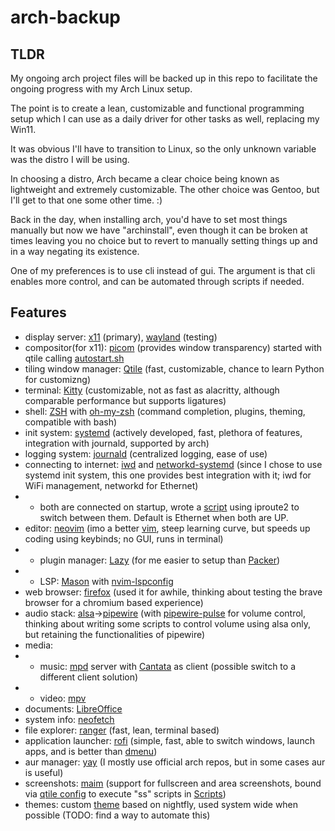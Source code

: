 # arch-backup
TLDR
----

My ongoing arch project files will be backed up in this repo to facilitate the ongoing progress with my Arch Linux setup.

The point is to create a lean, customizable and functional programming setup which I can use as a daily driver for other tasks as well, replacing my Win11.

It was obvious I'll have to transition to Linux, so the only unknown variable was the distro I will be using. 

In choosing a distro, Arch became a clear choice being known as lightweight and extremely customizable. The other choice was Gentoo, but I'll get to that one some other time. :)

Back in the day, when installing arch, you'd have to set most things manually but now we have "archinstall", even though it can be broken at times leaving you no choice but to revert to manually setting things up and in a way negating its existence.

One of my preferences is to use cli instead of gui. The argument is that cli enables more control, and can be automated through scripts if needed.


Features
--------

- display server: [x11](https://en.wikipedia.org/wiki/X_Window_System) (primary), [wayland](https://wiki.archlinux.org/title/wayland) (testing)
- compositor(for x11): [picom](https://github.com/yshui/picom) (provides window transparency) started with qtile calling [autostart.sh](https://github.com/aleksamiskin/arch-backup/tree/master/Scripts/autostart.sh)
- tiling window manager: [Qtile](https://qtile.org/) (fast, customizable, chance to learn Python for customizng)
- terminal: [Kitty](https://sw.kovidgoyal.net/kitty/) (customizable, not as fast as alacritty, although comparable performance but supports ligatures)
- shell: [ZSH](https://wiki.archlinux.org/title/zsh) with [oh-my-zsh](https://ohmyz.sh/) (command completion, plugins, theming, compatible with bash)
- init system: [systemd](https://wiki.archlinux.org/title/Systemd) (actively developed, fast, plethora of features, integration with journald, supported by arch)
- logging system: [journald](https://wiki.archlinux.org/title/Systemd/Journal) (centralized logging, ease of use)
- connecting to internet: [iwd](https://wiki.archlinux.org/title/iwd) and [networkd-systemd](https://wiki.archlinux.org/title/systemd-networkd) (since I chose to use systemd init system, this one provides best integration with it; iwd for WiFi management, networkd for Ethernet)
- - both are connected on startup, wrote a [script](https://github.com/aleksamiskin/arch-backup/blob/master/Scripts/switch_between_network_interfaces.sh) using iproute2 to switch between them. Default is Ethernet when both are UP.
- editor: [neovim](https://github.com/neovim/neovim/tree/master) (imo a better [vim](https://github.com/vim/vim), steep learning curve, but speeds up coding using keybinds; no GUI, runs in terminal)
- - plugin manager: [Lazy](https://github.com/folke/lazy.nvim) (for me easier to setup than [Packer](https://github.com/wbthomason/packer.nvim))
- - LSP: [Mason](https://github.com/williamboman/mason.nvim) with [nvim-lspconfig](https://github.com/neovim/nvim-lspconfig) 
- web browser: [firefox](https://wiki.archlinux.org/title/firefox) (used it for awhile, thinking about testing the brave browser for a chromium based experience)
- audio stack: [alsa](https://wiki.archlinux.org/title/Advanced_Linux_Sound_Architecture)->[pipewire](https://wiki.archlinux.org/title/PipeWire) (with [pipewire-pulse](https://archlinux.org/packages/?name=pipewire-pulse) for volume control, thinking about writing some scripts to control volume using alsa only, but retaining the functionalities of pipewire)
- media:
- - music: [mpd](https://wiki.archlinux.org/title/Music_Player_Daemon) server with [Cantata](https://github.com/CDrummond/cantata) as client (possible switch to a different client solution)
- - video: [mpv](https://wiki.archlinux.org/title/mpv)
- documents: [LibreOffice](https://wiki.archlinux.org/title/LibreOffice)
- system info: [neofetch](https://archlinux.org/packages/extra/any/neofetch/)
- file explorer: [ranger](https://wiki.archlinux.org/title/ranger) (fast, lean, terminal based)
- application launcher: [rofi](https://wiki.archlinux.org/title/rofi) (simple, fast, able to switch windows, launch apps, and is better than [dmenu](https://wiki.archlinux.org/title/dmenu))
- aur manager: [yay](https://github.com/Jguer/yay) (I mostly use official arch repos, but in some cases aur is useful)
- screenshots: [maim](https://github.com/naelstrof/maim) (support for fullscreen and area screenshots, bound via [qtile config](https://github.com/aleksamiskin/arch-backup/blob/master/qtile/config.py) to execute "ss" scripts in [Scripts](https://github.com/aleksamiskin/arch-backup/tree/master/Scripts))
- themes: custom [theme](https://github.com/aleksamiskin/arch-backup/blob/master/kitty/nightfly.conf) based on nightfly, used system wide when possible (TODO: find a way to automate this)

